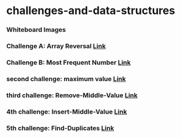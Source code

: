 # challenges-and-data-structures
### Whiteboard Images

### Challenge A: Array Reversal  [Link](https://github.com/jafarramadan/challenges-and-data-structures/blob/main/whiteboard-challenges/assets/reversalSubmit.PNG)

### Challenge B: Most Frequent Number  [Link](https://github.com/jafarramadan/challenges-and-data-structures/blob/main/whiteboard-challenges/assets/frequentSubmit.PNG)

### second challenge: maximum value [Link](https://github.com/jafarramadan/challenges-and-data-structures/blob/main/whiteboard-challenges/assets/maxnumSubmit.PNG)

### third challenge: Remove-Middle-Value [Link](https://github.com/jafarramadan/challenges-and-data-structures/blob/main/whiteboard-challenges/assets/RemoveWhiteBoard.PNG)

### 4th challenge: Insert-Middle-Value [Link](https://github.com/jafarramadan/challenges-and-data-structures/blob/master/whiteboard-challenges/assets/ch4submit2.PNG)

### 5th challenge: Find-Duplicates [Link](https://github.com/jafarramadan/challenges-and-data-structures/blob/master/whiteboard-challenges/assets/rW.PNG)
